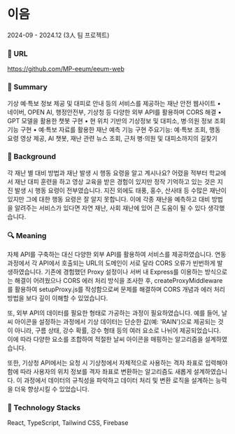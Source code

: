 # 이음
2024-09 - 2024.12 (3人 팀 프로젝트)






### 🔗 URL
https://github.com/MP-eeum/eeum-web






### 📌 Summary
기상 예·특보 정보 제공 및 대피로 안내 등의 서비스를 제공하는 재난 안전 웹사이트
• 네이버, OPEN AI, 행정안전부, 기상청 등 다양한 외부 API를 활용하며 CORS 해결
• GPT 모델을 활용한 챗봇 구현
• 현 위치 기반의 기상정보 및 대피소, 병·의원 정보 조회 기능 구현
• 예·특보 자료를 활용한 재난 예측 기능 구현
주요기능: 예·특보 조회, 행동 요령 영상 제공, AI 챗봇, 재난 관련 뉴스 조회, 근처 병·의원 및 대피소까지의 길찾기






### 🤔 Background
각 재난 별 대비 방법과 재난 발생 시 행동 요령을 알고 계시나요? 어렸을 적부터 학교에서 재난 대피 훈련을 하고 영상 교육을 받은 경험이 있지만 정작 기억하고 있는 것은 지진 발생 시 행동 요령이 전부였습니다. 지진 외에도 태풍, 홍수, 산사태 등 수많은 재난이 있지만 그에 대한 행동 요령은 잘 알지 못합니다. 이에 각종 재난을 예측하고 대비 방법을 알려주는 서비스가 있다면 자연 재난, 사회 재난에 있어 큰 도움이 될 수 있다 생각했습니다.







### 🔍 Meaning
자체 API를 구축하는 대신 다양한 외부 API를 활용하여 서비스를 제공하였습니다. 연동 과정에서 각 API에서 호출되는 URL의 도메인이 서로 달라 CORS 오류가 빈번하게 발생하였습니다. 기존에 경험했던 Proxy 설정이나 서버 내 Express를 이용하는 방식으로는 해결이 어려웠으나 CORS 에러 처리 방식을 조사한 후, createProxyMiddleware를 활용하여 setupProxy.js를 작성함으로써 문제를 해결하며 CORS 개념과 에러 처리 방법을 보다 깊이 이해할 수 있었습니다.


또, 외부 API의 데이터를 필요한 형태로 가공하는 과정이 필요하였습니다. 예를 들어, 날씨 아이콘을 설정하는 과정에서 기상 데이터는 단순한 값(예: 'RAIN')으로 제공되는 것이 아니라, 구름 상태, 강수 확률, 강수 형태 등의 여러 요소로 나뉘어 제공되었습니다. 이에 따라 다양한 요소를 조합하여 적절한 날씨 아이콘을 매핑하는 알고리즘을 설계하였습니다.


또한, 기상청 API에서는 요청 시 기상청에서 자체적으로 사용하는 격자 좌표로 입력해야 함에 따라 사용자의 위치 정보를 격자 좌표로 변환하는 알고리즘도 새롭게 설계하였습니다. 이 과정에서 데이터의 규칙성을 파악하고 데이터 처리 및 변환 로직을 설계하는 능력을 더욱 향상시킬 수 있었습니다.







### 🔨 Technology Stacks
React, TypeScript, Tailwind CSS, Firebase
